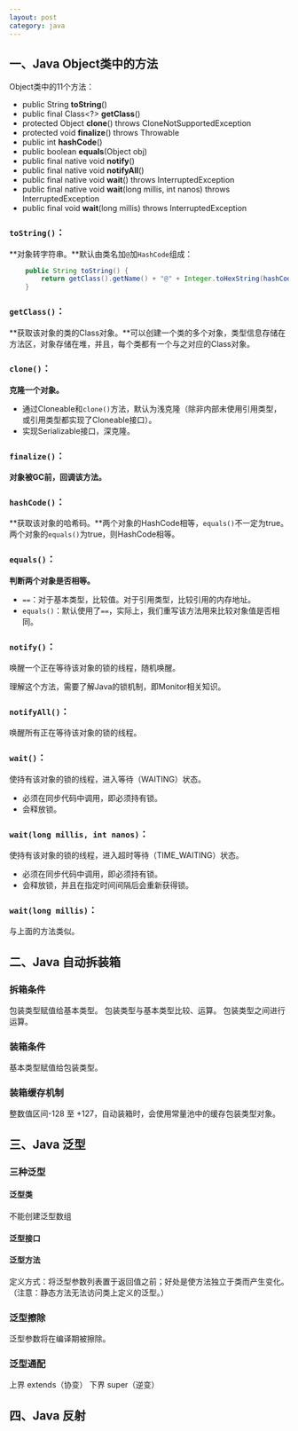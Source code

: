 ```yaml
---
layout: post
category: java
---
```


<!-- **********  **********  **********  ********** -->
## 一、Java Object类中的方法
Object类中的11个方法：

- public String **toString**()
- public final Class<?> **getClass**()
- protected Object **clone**() throws CloneNotSupportedException
- protected void **finalize**() throws Throwable
- public int **hashCode**()
- public boolean **equals**(Object obj)
- public final native void **notify**()
- public final native void **notifyAll**()
- public final native void **wait**() throws InterruptedException
- public final native void **wait**(long millis, int nanos) throws InterruptedException
- public final void **wait**(long millis) throws InterruptedException



### `toString()`：
**对象转字符串。**默认由类名加`@`加`HashCode`组成：

```java
    public String toString() {
        return getClass().getName() + "@" + Integer.toHexString(hashCode());
    }
```

### `getClass()`：

**获取该对象的类的Class对象。**可以创建一个类的多个对象，类型信息存储在方法区，对象存储在堆，并且，每个类都有一个与之对应的Class对象。

### `clone()`：

**克隆一个对象。**

- 通过Cloneable和`clone()`方法，默认为浅克隆（除非内部未使用引用类型，或引用类型都实现了Cloneable接口）。
- 实现Serializable接口，深克隆。

### `finalize()`：

**对象被GC前，回调该方法。**


### `hashCode()`：

**获取该对象的哈希码。**两个对象的HashCode相等，`equals()`不一定为true。两个对象的`equals()`为true，则HashCode相等。

### `equals()`：

**判断两个对象是否相等。**

- `==`：对于基本类型，比较值。对于引用类型，比较引用的内存地址。
- `equals()`：默认使用了`==`，实际上，我们重写该方法用来比较对象值是否相同。

### `notify()`：

唤醒一个正在等待该对象的锁的线程，随机唤醒。

理解这个方法，需要了解Java的锁机制，即Monitor相关知识。

### `notifyAll()`：

唤醒所有正在等待该对象的锁的线程。

### `wait()`：

使持有该对象的锁的线程，进入等待（WAITING）状态。

- 必须在同步代码中调用，即必须持有锁。
- 会释放锁。

### `wait(long millis, int nanos)`：

使持有该对象的锁的线程，进入超时等待（TIME_WAITING）状态。

- 必须在同步代码中调用，即必须持有锁。
- 会释放锁，并且在指定时间间隔后会重新获得锁。

### `wait(long millis)`：

与上面的方法类似。


<!-- **********  **********  **********  ********** -->
## 二、Java 自动拆装箱
### 拆箱条件

包装类型赋值给基本类型。
包装类型与基本类型比较、运算。
包装类型之间进行运算。

### 装箱条件

基本类型赋值给包装类型。

### 装箱缓存机制

整数值区间-128 至 +127，自动装箱时，会使用常量池中的缓存包装类型对象。

<!-- **********  **********  **********  ********** -->
## 三、Java 泛型
### 三种泛型

#### 泛型类
不能创建泛型数组
#### 泛型接口
#### 泛型方法
定义方式：将泛型参数列表置于返回值之前；好处是使方法独立于类而产生变化。（注意：静态方法无法访问类上定义的泛型。）

### 泛型擦除
泛型参数将在编译期被擦除。
### 泛型通配
上界 extends（协变）
下界 super（逆变）

<!-- **********  **********  **********  ********** -->
## 四、Java 反射